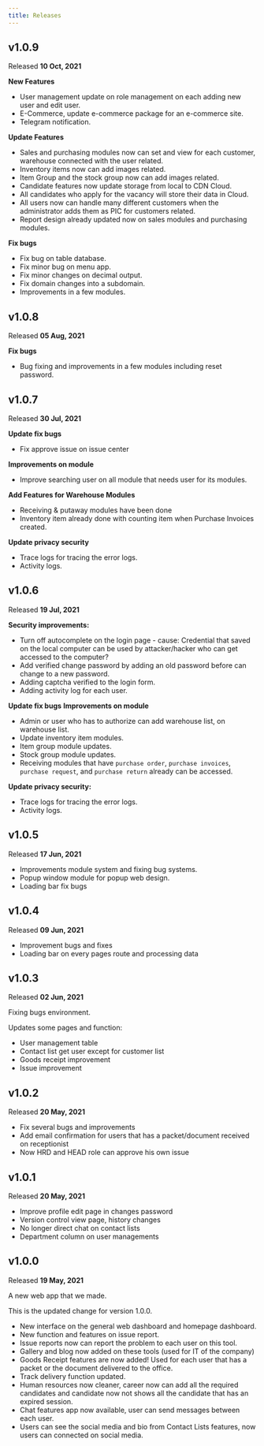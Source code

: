 ```yaml
---
title: Releases
---
```

## v1.0.9

Released **10 Oct, 2021**

**New Features**
- User management update on role management on each adding new user and edit user.
- E-Commerce, update e-commerce package for an e-commerce site.
- Telegram notification.

**Update Features**
- Sales and purchasing modules now can set and view for each customer, warehouse connected with the user related.
- Inventory items now can add images related.
- Item Group and the stock group now can add images related.
- Candidate features now update storage from local to CDN Cloud.
- All candidates who apply for the vacancy will store their data in Cloud.
- All users now can handle many different customers when the administrator adds them as PIC for customers related.
- Report design already updated now on sales modules and purchasing modules.

**Fix bugs**
- Fix bug on table database.
- Fix minor bug on menu app.
- Fix minor changes on decimal output.
- Fix domain changes into a subdomain.
- Improvements in a few modules.

## v1.0.8

Released **05 Aug, 2021**

**Fix bugs**
- Bug fixing and improvements in a few modules including reset password.

## v1.0.7

Released **30 Jul, 2021**

**Update fix bugs**
- Fix approve issue on issue center

**Improvements on module**
- Improve searching user on all module that needs user for its modules.

**Add Features for Warehouse Modules**
- Receiving & putaway modules have been done
- Inventory item already done with counting item when Purchase Invoices created.

**Update privacy security**

- Trace logs for tracing the error logs.
- Activity logs.


## v1.0.6

Released **19 Jul, 2021**

**Security improvements:**
- Turn off autocomplete on the login page - cause: Credential that
  saved on the local computer can be used by attacker/hacker
  who can get accessed to the computer?
- Add verified change password by adding an old password
   before can change to a new password.
- Adding captcha verified to the login form.
- Adding activity log for each user.

**Update fix bugs**
**Improvements on module**
- Admin or user who has to authorize can add warehouse list, on warehouse list.
- Update inventory item modules.
- Item group module updates.
- Stock group module updates.
- Receiving modules that have `purchase order`, `purchase invoices`, `purchase request`, and `purchase return` already can be accessed.

**Update privacy security:**

- Trace logs for tracing the error logs.
- Activity logs.

## v1.0.5

Released **17 Jun, 2021**

- Improvements module system and fixing bug systems.
- Popup window module for popup web design.
- Loading bar fix bugs

## v1.0.4

Released **09 Jun, 2021**

- Improvement bugs and fixes
- Loading bar on every pages route and processing data

## v1.0.3

Released **02 Jun, 2021**

Fixing bugs environment.

Updates some pages and function:
- User management table
- Contact list get user except for customer list
- Goods receipt improvement
- Issue improvement

## v1.0.2

Released **20 May, 2021**

- Fix several bugs and improvements
- Add email confirmation for users that has a packet/document received on receptionist
- Now HRD and HEAD role can approve his own issue

## v1.0.1

Released **20 May, 2021**

- Improve profile edit page in changes password
- Version control view page, history changes
- No longer direct chat on contact lists
- Department column on user managements

## v1.0.0

Released **19 May, 2021**

A new web app that we made.

This is the updated change for version 1.0.0.

- New interface on the general web dashboard and homepage dashboard.
- New function and features on issue report.
- Issue reports now can report the problem to each user on this tool.
- Gallery and blog now added on these tools (used for IT of the company)
- Goods Receipt features are now added! Used for each user that has a packet or
   the document delivered to the office.
- Track delivery function updated.
- Human resources now cleaner, career now can add all the required candidates and
   candidate now not shows all the candidate that has an expired session.
- Chat features app now available, user can send messages between each user.
- Users can see the social media and bio from Contact Lists features, now users can
   connected on social media.